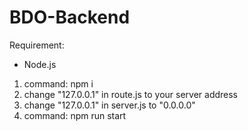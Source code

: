 # BDO-Backend

Requirement:

- Node.js

1. command: npm i
2. change "127.0.0.1" in route.js to your server address
3. change "127.0.0.1" in server.js to "0.0.0.0"
4. command: npm run start
